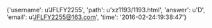 {'username': u'JFLFY2255', 'path': u'xz1193/1193.html', 'answer': u'D', 'email': u'JFLFY2255@163.com', 'time': '2016-02-24:19:38:47'}